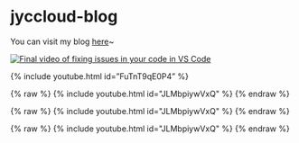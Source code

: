 # jyccloud-blog

You can visit my blog [here](https://jyccloud.cn/)~

[![Final video of fixing issues in your code in VS Code](https://img.youtube.com/vi/FuTnT9qE0P4/maxresdefault.jpg)](https://www.youtube.com/watch?v=FuTnT9qE0P4)

{% include youtube.html id=”FuTnT9qE0P4” %}

{% raw %} {% include youtube.html id="JLMbpiywVxQ" %}
{% endraw %}

{% raw %} {% include youtube.html id="JLMbpiywVxQ" %} {% endraw %}

{% raw %}
{% include youtube.html id="JLMbpiywVxQ" %}
{% endraw %}